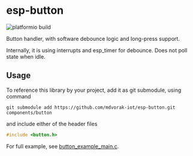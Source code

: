 # esp-button

![platformio build](https://github.com/mdvorak-iot/esp-button/workflows/platformio%20build/badge.svg)

Button handler, with software debounce logic and long-press support.

Internally, it is using interrupts and esp_timer for debounce. Does not poll state when idle.

## Usage

To reference this library by your project, add it as git submodule, using command

```shell
git submodule add https://github.com/mdvorak-iot/esp-button.git components/button
```

and include either of the header files

```c
#include <button.h>
```

For full example, see [button_example_main.c](example/main/button_example_main.c).
